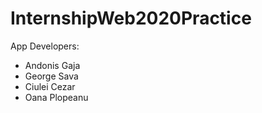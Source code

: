 # InternshipWeb2020Practice

App Developers: 
- Andonis Gaja
- George Sava
- Ciulei Cezar
- Oana Plopeanu
